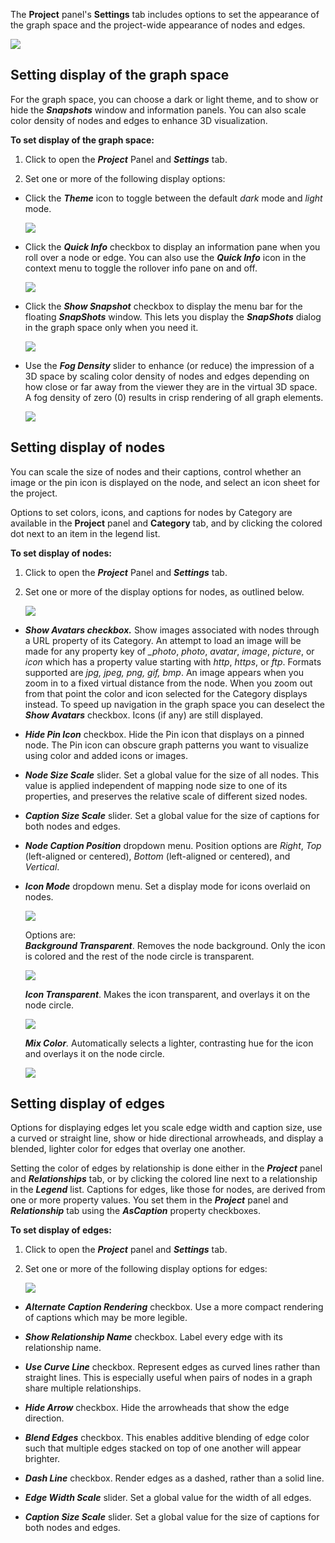 The **Project** panel's **Settings** tab includes options to set the appearance of the graph space and the project-wide appearance of nodes and edges.

![](/03_01_01_DisplaySettings.png)

## Setting display of the graph space

For the graph space, you can choose a dark or light theme, and to show or hide the _**Snapshots**_ window and information panels. You can also scale color density of nodes and edges to enhance 3D visualization.

**To set display of the graph space:**

1.  Click to open the _**Project**_ Panel and _**Settings**_ tab.
    
2.  Set one or more of the following display options:
    

*   Click the _**Theme**_ icon to toggle between the default _dark_ mode and _light_ mode.
    
    ![](/03_01_02_DisplaySettingsTheme.png)
*   Click the _**Quick Info**_ checkbox to display an information pane when you roll over a node or edge. You can also use the _**Quick Info**_ icon in the context menu to toggle the rollover info pane on and off.
    
    ![](/03_01_03_DisplaySettingsQuickInfo.png)
*   Click the _**Show Snapshot**_ checkbox to display the menu bar for the floating _**SnapShots**_ window. This lets you display the _**SnapShots**_ dialog in the graph space only when you need it.
    
    ![](/03_01_04_DisplaySettingsSnapshots.png)
*   Use the _**Fog Density**_ slider to enhance (or reduce) the impression of a 3D space by scaling color density of nodes and edges depending on how close or far away from the viewer they are in the virtual 3D space. A fog density of zero (0) results in crisp rendering of all graph elements.
    
    ![](/03_01_05_DisplaySettingsFog.png)

## Setting display of nodes

You can scale the size of nodes and their captions, control whether an image or the pin icon is displayed on the node, and select an icon sheet for the project.

Options to set colors, icons, and captions for nodes by Category are available in the **Project** panel and **Category** tab, and by clicking the colored dot next to an item in the legend list.

**To set display of nodes:**

1.  Click to open the _**Project**_ Panel and _**Settings**_ tab.
    
2.  Set one or more of the display options for nodes, as outlined below.
    
    ![](/03_01_06_DisplayNodes.png)

*   _**Show Avatars checkbox.**_ Show images associated with nodes through a URL property of its Category. An attempt to load an image will be made for any property key of _\_photo_, _photo_, _avatar_, _image_, _picture_, or _icon_ which has a property value starting with _http_, _https_, or _ftp_. Formats supported are _jpg, jpeg, png, gif, bmp_. An image appears when you zoom in to a fixed virtual distance from the node. When you zoom out from that point the color and icon selected for the Category displays instead. To speed up navigation in the graph space you can deselect the _**Show Avatars**_ checkbox. Icons (if any) are still displayed.
    
*   _**Hide Pin Icon**_ checkbox. Hide the Pin icon that displays on a pinned node. The Pin icon can obscure graph patterns you want to visualize using color and added icons or images.
    
*   _**Node Size Scale**_ slider. Set a global value for the size of all nodes. This value is applied independent of mapping node size to one of its properties, and preserves the relative scale of different sized nodes.
    
*   _**Caption Size Scale**_ slider. Set a global value for the size of captions for both nodes and edges.
    
*   _**Node Caption Position**_ dropdown menu. Position options are _Right_, _Top_ (left-aligned or centered), _Bottom_ (left-aligned or centered), and _Vertical_.
    
*   _**Icon Mode**_ dropdown menu. Set a display mode for icons overlaid on nodes.
    
    ![](/03_01_07_SettingsIconModeMenu.png)
    
    Options are:  
    _**Background Transparent**_. Removes the node background. Only the icon is colored and the rest of the node circle is transparent.
    
    ![](/03_01_07b_DisplayIconBkTransparent.png)
    
    _**Icon Transparent**_. Makes the icon transparent, and overlays it on the node circle.
    
    ![](/03_01_07a_DisplayIconTransparent.png)
    
    _**Mix Color**._ Automatically selects a lighter, contrasting hue for the icon and overlays it on the node circle.
    
    ![](/03_01_07c_DisplayIconMixColor.png)

## Setting display of edges

Options for displaying edges let you scale edge width and caption size, use a curved or straight line, show or hide directional arrowheads, and display a blended, lighter color for edges that overlay one another.

Setting the color of edges by relationship is done either in the _**Project**_ panel and _**Relationships**_ tab, or by clicking the colored line next to a relationship in the _**Legend**_ list. Captions for edges, like those for nodes, are derived from one or more property values. You set them in the _**Project**_ panel and _**Relationship**_ tab using the _**AsCaption**_ property checkboxes.

**To set display of edges:**

1.  Click to open the _**Project**_ panel and _**Settings**_ tab.
    
2.  Set one or more of the following display options for edges:
    
    ![](/03_01_10_EdgeDisplay.png)

*   _**Alternate Caption Rendering**_ checkbox. Use a more compact rendering of captions which may be more legible.
    
*   _**Show Relationship Name**_ checkbox. Label every edge with its relationship name.
    
*   _**Use Curve Line**_ checkbox. Represent edges as curved lines rather than straight lines. This is especially useful when pairs of nodes in a graph share multiple relationships.
    
*   _**Hide Arrow**_ checkbox. Hide the arrowheads that show the edge direction.
    
*   _**Blend Edges**_ checkbox. This enables additive blending of edge color such that multiple edges stacked on top of one another will appear brighter.
    
*   _**Dash Line**_ checkbox. Render edges as a dashed, rather than a solid line.
    
*   _**Edge Width Scale**_ slider. Set a global value for the width of all edges.
    
*   _**Caption Size Scale**_ slider. Set a global value for the size of captions for both nodes and edges.